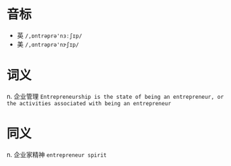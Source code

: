 # 音标

- 英 `/,ɒntrəprə'nɜːʃɪp/`
- 美 `/,ɑntrəprə'nɝʃɪp/`

# 词义

n. 企业管理
`Entrepreneurship is the state of being an entrepreneur, or the activities associated with being an entrepreneur`

# 同义

n. 企业家精神
`entrepreneur spirit`

